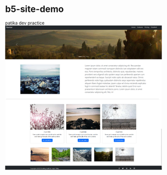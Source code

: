 # b5-site-demo
patika dev practice
<br>
![SS-1](https://github.com/lezgintekay/b5-site-demo/blob/master/img/ss-1.png)
<br>
![SS-2](https://github.com/lezgintekay/b5-site-demo/blob/master/img/ss-2.png)
